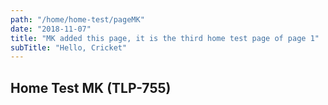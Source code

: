 ```yaml
---
path: "/home/home-test/pageMK"
date: "2018-11-07"
title: "MK added this page, it is the third home test page of page 1"
subTitle: "Hello, Cricket"
---
```


## Home Test MK (TLP-755)
